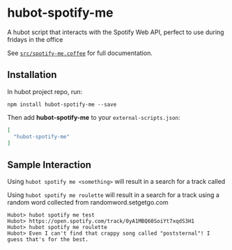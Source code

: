 # hubot-spotify-me

A hubot script that interacts with the Spotify Web API, perfect to use during fridays in the office

See [`src/spotify-me.coffee`](src/spotify-me.coffee) for full documentation.

## Installation

In hubot project repo, run:

`npm install hubot-spotify-me --save`

Then add **hubot-spotify-me** to your `external-scripts.json`:

```json
[
  "hubot-spotify-me"
]
```

## Sample Interaction
Using ```hubot spotify me <something>``` will result in a search for a track called <something>

Using ```hubot spotify me roulette``` will result in a search for a track using a random word collected from randomword.setgetgo.com

```
Hubot> hubot spotify me test
Hubot> https://open.spotify.com/track/0yA1MBQ60SoiYt7xqdS3H1
Hubot> hubot spotify me roulette
Hubot> Even I can't find that crappy song called "poststernal"! I guess that's for the best.
```
